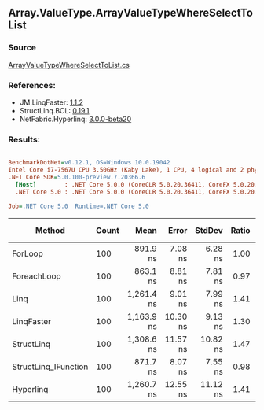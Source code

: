 ﻿## Array.ValueType.ArrayValueTypeWhereSelectToList

### Source
[ArrayValueTypeWhereSelectToList.cs](../LinqBenchmarks/Array/ValueType/ArrayValueTypeWhereSelectToList.cs)

### References:
- JM.LinqFaster: [1.1.2](https://www.nuget.org/packages/JM.LinqFaster/1.1.2)
- StructLinq.BCL: [0.19.1](https://www.nuget.org/packages/StructLinq.BCL/0.19.1)
- NetFabric.Hyperlinq: [3.0.0-beta20](https://www.nuget.org/packages/NetFabric.Hyperlinq/3.0.0-beta20)

### Results:
``` ini

BenchmarkDotNet=v0.12.1, OS=Windows 10.0.19042
Intel Core i7-7567U CPU 3.50GHz (Kaby Lake), 1 CPU, 4 logical and 2 physical cores
.NET Core SDK=5.0.100-preview.7.20366.6
  [Host]        : .NET Core 5.0.0 (CoreCLR 5.0.20.36411, CoreFX 5.0.20.36411), X64 RyuJIT
  .NET Core 5.0 : .NET Core 5.0.0 (CoreCLR 5.0.20.36411, CoreFX 5.0.20.36411), X64 RyuJIT

Job=.NET Core 5.0  Runtime=.NET Core 5.0  

```
|               Method | Count |       Mean |    Error |   StdDev | Ratio | RatioSD |  Gen 0 | Gen 1 | Gen 2 | Allocated | CacheMisses/Op | BranchMispredictions/Op |
|--------------------- |------ |-----------:|---------:|---------:|------:|--------:|-------:|------:|------:|----------:|---------------:|------------------------:|
|              ForLoop |   100 |   891.9 ns |  7.08 ns |  6.28 ns |  1.00 |    0.00 | 2.4433 |     - |     - |   4.99 KB |              3 |                       1 |
|          ForeachLoop |   100 |   863.1 ns |  8.81 ns |  7.81 ns |  0.97 |    0.01 | 2.4433 |     - |     - |   4.99 KB |              3 |                       1 |
|                 Linq |   100 | 1,261.4 ns |  9.01 ns |  7.99 ns |  1.41 |    0.02 | 2.5234 |     - |     - |   5.16 KB |              6 |                       3 |
|           LinqFaster |   100 | 1,163.9 ns | 10.30 ns |  9.13 ns |  1.30 |    0.01 | 3.8700 |     - |     - |   7.91 KB |              4 |                       1 |
|           StructLinq |   100 | 1,308.6 ns | 11.57 ns | 10.82 ns |  1.47 |    0.02 | 1.0052 |     - |     - |   2.05 KB |              5 |                       2 |
| StructLinq_IFunction |   100 |   871.7 ns |  8.07 ns |  7.55 ns |  0.98 |    0.01 | 1.0052 |     - |     - |   2.05 KB |              3 |                       2 |
|            Hyperlinq |   100 | 1,260.7 ns | 12.55 ns | 11.12 ns |  1.41 |    0.02 | 1.0166 |     - |     - |   2.08 KB |              4 |                       2 |
